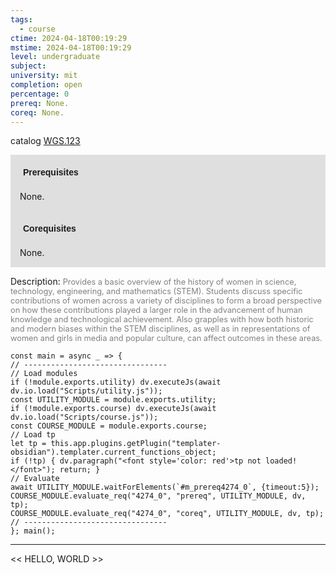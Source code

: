 ```yaml
---
tags:
  - course
ctime: 2024-04-18T00:19:29
mstime: 2024-04-18T00:19:29
level: undergraduate
subject: 
university: mit
completion: open
percentage: 0
prereq: None.
coreq: None.
---
```


catalog [WGS.123](http://student.mit.edu/catalog/mWGSa.html#WGS.123)

<span style="display: block; padding: 15px; background-color: rgb(100, 100, 100, 0.2);"><font id="m_prereq4274_0" style="display: block; font-family: Arial, sans-serif; font-weight: bold; padding: 5px">Prerequisites</font><br><span id="prereq4274_0">None.</span></span>
<span style="display: block; padding: 15px; background-color: rgb(100, 100, 100, 0.2);"><font id="m_coreq4274_0" style="display: block; font-family: Arial, sans-serif; font-weight: bold; padding: 5px">Corequisites</font><br><span id="coreq4274_0">None.</span></span>

<font style="">Description:</font>
<font style="color: grey; font-size: 0.8rem;">Provides a basic overview of the history of women in science, technology, engineering, and mathematics (STEM). Students discuss specific contributions of women across a variety of disciplines to form a broad perspective on how these contributions played a larger role in the advancement of human knowledge and technological achievement. Also grapples with how both historic and modern biases within the STEM disciplines, as well as in representations of women and girls in media and popular culture, can affect outcomes in these areas.</font>

```dataviewjs
const main = async _ => {
// --------------------------------
// Load modules
if (!module.exports.utility) dv.executeJs(await dv.io.load("Scripts/utility.js"));
const UTILITY_MODULE = module.exports.utility;
if (!module.exports.course) dv.executeJs(await dv.io.load("Scripts/course.js"));
const COURSE_MODULE = module.exports.course;
// Load tp
let tp = this.app.plugins.getPlugin("templater-obsidian").templater.current_functions_object;
if (!tp) { dv.paragraph("<font style='color: red'>tp not loaded!</font>"); return; }
// Evaluate
await UTILITY_MODULE.waitForElements(`#m_prereq4274_0`, {timeout:5});
COURSE_MODULE.evaluate_req("4274_0", "prereq", UTILITY_MODULE, dv, tp);
COURSE_MODULE.evaluate_req("4274_0", "coreq", UTILITY_MODULE, dv, tp);
// --------------------------------
}; main();
```

---

<< HELLO, WORLD >>
